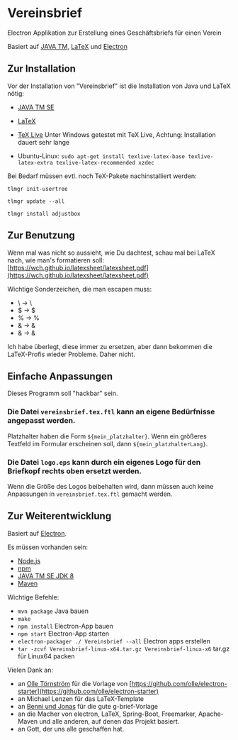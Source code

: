 # Vereinsbrief

Electron Applikation zur Erstellung eines Geschäftsbriefs für einen Verein

Basiert auf [JAVA TM](https://www.java.com/de/), [LaTeX](https://www.latex-project.org/) und [Electron](https://github.com/atom/electron)


## Zur Installation

Vor der Installation von "Vereinsbrief" ist die Installation von Java und LaTeX nötig:

* [JAVA TM SE](http://www.oracle.com/technetwork/java/javase/downloads/jre8-downloads-2133155.html)
* [LaTeX](https://www.latex-project.org/get/)

* [TeX Live](https://www.tug.org/texlive/acquire-netinstall.html) Unter Windows getestet mit TeX Live, Achtung: Installation dauert sehr lange
* Ubuntu-Linux: `sudo apt-get install texlive-latex-base texlive-latex-extra texlive-latex-recommended xzdec`

Bei Bedarf müssen evtl. noch TeX-Pakete nachinstalliert werden:


`tlmgr init-usertree`
 
`tlmgr update --all`

`tlmgr install adjustbox`

## Zur Benutzung

Wenn mal was nicht so aussieht, wie Du dachtest, schau mal bei LaTeX nach, wie man's formatieren soll:
[https://wch.github.io/latexsheet/latexsheet.pdf](https://wch.github.io/latexsheet/latexsheet.pdf)

Wichtige Sonderzeichen, die man escapen muss:

* \ -> \\
* $ -> \$
* % -> \%
* & -> \&
* & -> \&

Ich habe überlegt, diese immer zu ersetzen, aber dann bekommen die LaTeX-Profis wieder Probleme. Daher nicht.


## Einfache Anpassungen

Dieses Programm soll "hackbar" sein.

### Die Datei `vereinsbrief.tex.ftl` kann an eigene Bedürfnisse angepasst werden.

Platzhalter haben die Form `${mein_platzhalter}`.
Wenn ein größeres Textfeld im Formular erscheinen soll, dann `${mein_platzhalterLang}`.

### Die Datei `logo.eps` kann durch ein eigenes Logo für den Briefkopf rechts oben ersetzt werden.

Wenn die Größe des Logos beibehalten wird, dann müssen auch keine Anpassungen in `vereinsbrief.tex.ftl` gemacht werden.   


## Zur Weiterentwicklung

Basiert auf [Electron](https://github.com/atom/electron).

Es müssen vorhanden sein:
* [Node.js](https://nodejs.org/en/download/current/)
* [npm](https://www.npmjs.com/get-npm)
* [JAVA TM SE JDK 8](http://www.oracle.com/technetwork/java/javase/downloads/jdk8-downloads-2133151.html)
* [Maven](https://maven.apache.org/)


Wichtige Befehle:
* `mvn package` Java bauen
* `make`
* `npm install` Electron-App bauen
* `npm start`   Electron-App starten
* `electron-packager ./ Vereinsbrief --all` Electron apps erstellen
* `tar -zcvf Vereinsbrief-linux-x64.tar.gz Vereinsbrief-linux-x6` tar.gz für Linux64 packen

Vielen Dank an:

* an [Olle Törnström](https://github.com/olle) für die Vorlage von [https://github.com/olle/electron-starter](https://github.com/olle/electron-starter)
* an Michael Lenzen für das LaTeX-Template
* an [Benni und Jonas](http://be-jo.net/) für die gute g-brief-Vorlage
* an die Macher von electron, LaTeX, Spring-Boot, Freemarker, Apache-Maven und alle anderen, auf denen das Projekt basiert.
* an Gott, der uns alle geschaffen hat.
  